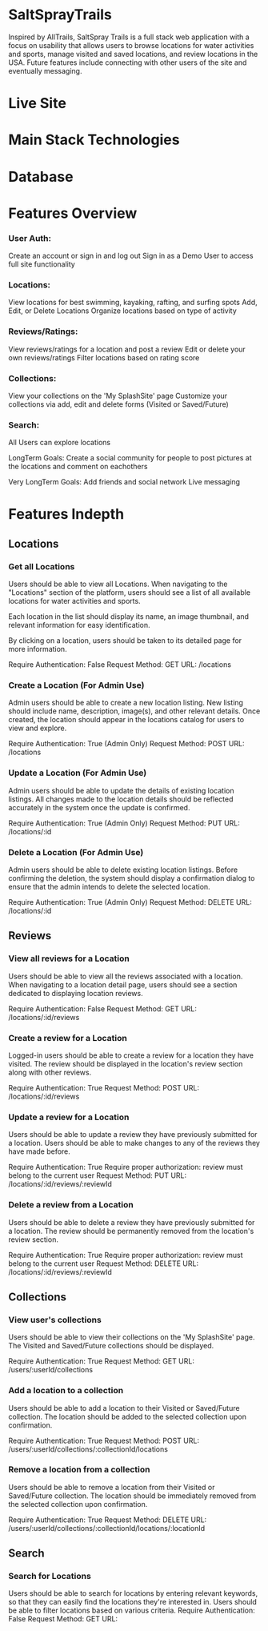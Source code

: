 # SaltSprayTrails

Inspired by AllTrails, SaltSpray Trails is a full stack web application with a focus on usability that allows users to browse locations for water activities and sports, manage visited and saved locations, and review locations in the USA. Future features include connecting with other users of the site and eventually messaging.

# Live Site

# Main Stack Technologies

# Database

# Features Overview

### User Auth:
Create an account or sign in and log out
Sign in as a Demo User to access full site functionality

### Locations:
View locations for best swimming, kayaking, rafting, and surfing spots
Add, Edit, or Delete Locations
Organize locations based on type of activity

### Reviews/Ratings:
View reviews/ratings for a location and post a review
Edit or delete your own reviews/ratings
Filter locations based on rating score

### Collections:
View your collections on the 'My SplashSite' page
Customize your collections via add, edit and delete forms (Visited or Saved/Future)

### Search:
All Users can explore locations

LongTerm Goals:
Create a social community for people to post pictures at the locations and comment on eachothers

Very LongTerm Goals:
Add friends and social network
Live messaging

# Features Indepth

## Locations

### Get all Locations

Users should be able to view all Locations.
When navigating to the "Locations" section of the platform, users should see a list of all available locations for water activities and sports.

Each location in the list should display its name, an image thumbnail, and relevant information for easy identification.

By clicking on a location, users should be taken to its detailed page for more information.

Require Authentication: False
Request
Method: GET
URL: /locations


### Create a Location (For Admin Use)

Admin users should be able to create a new location listing.
New listing should include name, description, image(s), and other relevant details.
Once created, the location should appear in the locations catalog for users to view and explore.

Require Authentication: True (Admin Only)
Request
Method: POST
URL: /locations


### Update a Location (For Admin Use)

Admin users should be able to update the details of existing location listings.
All changes made to the location details should be reflected accurately in the system once the update is confirmed.

Require Authentication: True (Admin Only)
Request
Method: PUT
URL: /locations/:id


### Delete a Location (For Admin Use)

Admin users should be able to delete existing location listings.
Before confirming the deletion, the system should display a confirmation dialog to ensure that the admin intends to delete the selected location.

Require Authentication: True (Admin Only)
Request
Method: DELETE
URL: /locations/:id


## Reviews

### View all reviews for a Location

Users should be able to view all the reviews associated with a location.
When navigating to a location detail page, users should see a section dedicated to displaying location reviews.

Require Authentication: False
Request
Method: GET
URL: /locations/:id/reviews


### Create a review for a Location

Logged-in users should be able to create a review for a location they have visited.
The review should be displayed in the location's review section along with other reviews.

Require Authentication: True
Request
Method: POST
URL: /locations/:id/reviews


### Update a review for a Location

Users should be able to update a review they have previously submitted for a location.
Users should be able to make changes to any of the reviews they have made before.

Require Authentication: True
Require proper authorization: review must belong to the current user
Request
Method: PUT
URL: /locations/:id/reviews/:reviewId


### Delete a review from a Location

Users should be able to delete a review they have previously submitted for a location.
The review should be permanently removed from the location's review section.

Require Authentication: True
Require proper authorization: review must belong to the current user
Request
Method: DELETE
URL: /locations/:id/reviews/:reviewId


## Collections

### View user's collections

Users should be able to view their collections on the 'My SplashSite' page.
The Visited and Saved/Future collections should be displayed.

Require Authentication: True
Request
Method: GET
URL: /users/:userId/collections


### Add a location to a collection
Users should be able to add a location to their Visited or Saved/Future collection.
The location should be added to the selected collection upon confirmation.

Require Authentication: True
Request
Method: POST
URL: /users/:userId/collections/:collectionId/locations


### Remove a location from a collection
Users should be able to remove a location from their Visited or Saved/Future collection.
The location should be immediately removed from the selected collection upon confirmation.

Require Authentication: True
Request
Method: DELETE
URL: /users/:userId/collections/:collectionId/locations/:locationId


## Search

### Search for Locations

Users should be able to search for locations by entering relevant keywords, so that they can easily find the locations they're interested in.
Users should be able to filter locations based on various criteria.
Require Authentication: False
Request
Method: GET
URL:
